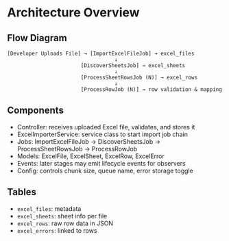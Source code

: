 # Architecture Overview

## Flow Diagram
```
[Developer Uploads File] → [ImportExcelFileJob] → excel_files
                                   ↓
                        [DiscoverSheetsJob] → excel_sheets
                                   ↓
                        [ProcessSheetRowsJob (N)] → excel_rows
                                   ↓
                        [ProcessRowJob (N)] → row validation & mapping
```

## Components
- Controller: receives uploaded Excel file, validates, and stores it
- ExcelImporterService: service class to start import job chain
- Jobs: ImportExcelFileJob → DiscoverSheetsJob → ProcessSheetRowsJob → ProcessRowJob
- Models: ExcelFile, ExcelSheet, ExcelRow, ExcelError
- Events: later stages may emit lifecycle events for observers
- Config: controls chunk size, queue name, error storage toggle

## Tables
- `excel_files`: metadata
- `excel_sheets`: sheet info per file
- `excel_rows`: raw row data in JSON
- `excel_errors`: linked to rows
